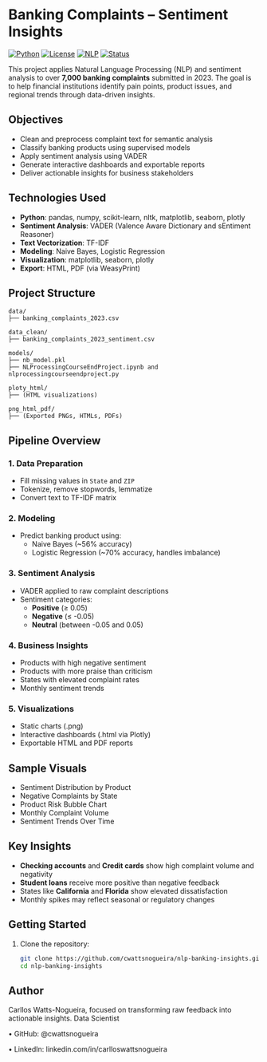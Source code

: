 # Banking Complaints – Sentiment Insights

[![Python](https://img.shields.io/badge/Python-3.9+-blue.svg)](https://www.python.org/)
[![License](https://img.shields.io/badge/License-MIT-green.svg)](LICENSE)
[![NLP](https://img.shields.io/badge/NLP-VADER%20%7C%20TFIDF-orange.svg)]()
[![Status](https://img.shields.io/badge/Project-Completed-brightgreen.svg)]()

This project applies Natural Language Processing (NLP) and sentiment analysis to over **7,000 banking complaints** submitted in 2023. The goal is to help financial institutions identify pain points, product issues, and regional trends through data-driven insights.

## Objectives

- Clean and preprocess complaint text for semantic analysis
- Classify banking products using supervised models
- Apply sentiment analysis using VADER
- Generate interactive dashboards and exportable reports
- Deliver actionable insights for business stakeholders

## Technologies Used

- **Python**: pandas, numpy, scikit-learn, nltk, matplotlib, seaborn, plotly
- **Sentiment Analysis**: VADER (Valence Aware Dictionary and sEntiment Reasoner)
- **Text Vectorization**: TF-IDF
- **Modeling**: Naive Bayes, Logistic Regression
- **Visualization**: matplotlib, seaborn, plotly
- **Export**: HTML, PDF (via WeasyPrint)


## Project Structure

```
data/
├── banking_complaints_2023.csv

data_clean/
├── banking_complaints_2023_sentiment.csv

models/
├── nb_model.pkl
├── NLProcessingCourseEndProject.ipynb and nlprocessingcourseendproject.py

ploty_html/
├── (HTML visualizations)

png_html_pdf/
├── (Exported PNGs, HTMLs, PDFs)
```

## Pipeline Overview

### 1. Data Preparation

- Fill missing values in `State` and `ZIP`
- Tokenize, remove stopwords, lemmatize
- Convert text to TF-IDF matrix

### 2. Modeling

- Predict banking product using:
  - Naive Bayes (~56% accuracy)
  - Logistic Regression (~70% accuracy, handles imbalance)

### 3. Sentiment Analysis

- VADER applied to raw complaint descriptions
- Sentiment categories:
  - **Positive** (≥ 0.05)
  - **Negative** (≤ -0.05)
  - **Neutral** (between -0.05 and 0.05)

### 4. Business Insights

- Products with high negative sentiment
- Products with more praise than criticism
- States with elevated complaint rates
- Monthly sentiment trends

### 5. Visualizations

- Static charts (.png)
- Interactive dashboards (.html via Plotly)
- Exportable HTML and PDF reports

## Sample Visuals

- Sentiment Distribution by Product
- Negative Complaints by State
- Product Risk Bubble Chart
- Monthly Complaint Volume
- Sentiment Trends Over Time

## Key Insights

- **Checking accounts** and **Credit cards** show high complaint volume and negativity
- **Student loans** receive more positive than negative feedback
- States like **California** and **Florida** show elevated dissatisfaction
- Monthly spikes may reflect seasonal or regulatory changes

## Getting Started

1. Clone the repository:
   ```bash
   git clone https://github.com/cwattsnogueira/nlp-banking-insights.git
   cd nlp-banking-insights


## Author
Carllos Watts-Nogueira, focused on transforming raw feedback into actionable insights.
Data Scientist 

• 	GitHub: @cwattsnogueira

• 	LinkedIn: linkedin.com/in/carlloswattsnogueira


